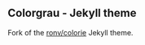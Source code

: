 ## Colorgrau - Jekyll theme

Fork of the [ronv/colorie](https://github.com/ronv/colorie) Jekyll theme.

